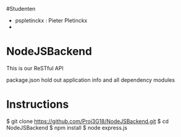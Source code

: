 #Studenten

* pspletinckx : Pieter Pletinckx
* 

NodeJSBackend
=============

This is our ReSTful API

package.json hold out application info and all dependency modules

Instructions
====================================================
$ git clone https://github.com/Proj3G18/NodeJSBackend.git
$ cd NodeJSBackend
$ npm install
$ node express.js
